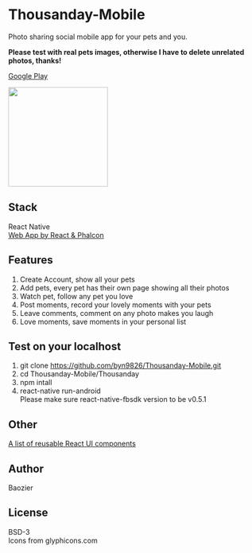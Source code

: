 # Thousanday-Mobile
Photo sharing social mobile app for your pets and you. <br/>

<b>Please test with real pets images, otherwise I have to delete unrelated photos, thanks!</b>  

[Google Play](https://play.google.com/store/apps/details?id=com.thousanday)  

<img src="https://github.com/byn9826/Thousanday-Mobile/blob/master/example.gif?raw=true" width="200px" />  

Stack
--
React Native  
[Web App by React & Phalcon](https://github.com/byn9826/Thousanday-web)  

Features
--
1. Create Account, show all your pets  
2. Add pets, every pet has their own page showing all their photos  
3. Watch pet, follow any pet you love  
4. Post moments, record your lovely moments with your pets  
5. Leave comments, comment on any photo makes you laugh  
6. Love moments, save moments in your personal list  

Test on your localhost
--
1. git clone https://github.com/byn9826/Thousanday-Mobile.git  
2. cd Thousanday-Mobile/Thousanday  
3. npm intall
4. react-native run-android  
Please make sure react-native-fbsdk version to be v0.5.1  

Other
--
[A list of reusable React UI components](https://github.com/byn9826/Thousanday-React)  

Author
--
Baozier

License
--
BSD-3   
Icons from glyphicons.com
